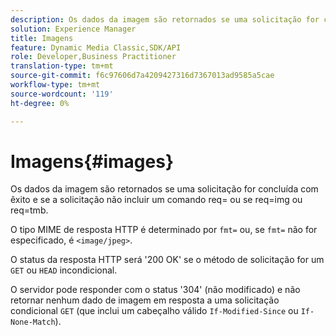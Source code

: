 ```yaml
---
description: Os dados da imagem são retornados se uma solicitação for concluída com êxito e se a solicitação não incluir um comando req= ou se req=img ou req=tmb.
solution: Experience Manager
title: Imagens
feature: Dynamic Media Classic,SDK/API
role: Developer,Business Practitioner
translation-type: tm+mt
source-git-commit: f6c97606d7a4209427316d7367013ad9585a5cae
workflow-type: tm+mt
source-wordcount: '119'
ht-degree: 0%

---
```



# Imagens{#images}

Os dados da imagem são retornados se uma solicitação for concluída com êxito e se a solicitação não incluir um comando req= ou se req=img ou req=tmb.

O tipo MIME de resposta HTTP é determinado por `fmt=` ou, se `fmt=` não for especificado, é `<image/jpeg>`.

O status da resposta HTTP será &#39;200 OK&#39; se o método de solicitação for um `GET` ou `HEAD` incondicional.

O servidor pode responder com o status &#39;304&#39; (não modificado) e não retornar nenhum dado de imagem em resposta a uma solicitação condicional `GET` (que inclui um cabeçalho válido `If-Modified-Since` ou `If-None-Match`).
